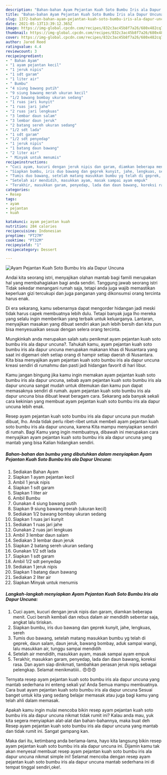 ```yaml
---
description: "Bahan-bahan Ayam Pejantan Kuah Soto Bumbu Iris ala Dapur Uncuna yang lezat Untuk Jualan"
title: "Bahan-bahan Ayam Pejantan Kuah Soto Bumbu Iris ala Dapur Uncuna yang lezat Untuk Jualan"
slug: 1372-bahan-bahan-ayam-pejantan-kuah-soto-bumbu-iris-ala-dapur-uncuna-yang-lezat-untuk-jualan
date: 2021-05-13T13:39:12.365Z
image: https://img-global.cpcdn.com/recipes/832c3ac45b8f7a26/680x482cq70/ayam-pejantan-kuah-soto-bumbu-iris-ala-dapur-uncuna-foto-resep-utama.jpg
thumbnail: https://img-global.cpcdn.com/recipes/832c3ac45b8f7a26/680x482cq70/ayam-pejantan-kuah-soto-bumbu-iris-ala-dapur-uncuna-foto-resep-utama.jpg
cover: https://img-global.cpcdn.com/recipes/832c3ac45b8f7a26/680x482cq70/ayam-pejantan-kuah-soto-bumbu-iris-ala-dapur-uncuna-foto-resep-utama.jpg
author: Jared Reed
ratingvalue: 4.4
reviewcount: 3
recipeingredient:
- " Bahan Ayam"
- "1 ayam pejantan kecil"
- "1 jeruk nipis"
- "1 sdt garam"
- "1 liter air"
- " Bumbu"
- "4 siung bawang putih"
- "9 siung bawang merah ukuran kecil"
- "1/2 bawang bombay ukuran sedang"
- "1 ruas jari kunyit"
- "1 ruas jari jahe"
- "2 ruas jari lengkuas"
- "3 lembar daun salam"
- "3 lembar daun jeruk"
- "2 batang sereh ukuran sedang"
- "1/2 sdt lada"
- "1 sdt garam"
- "1/2 sdt penyedap"
- "1 jeruk nipis"
- "1 batang daun bawang"
- "2 liter air"
- " Minyak untuk menumis"
recipeinstructions:
- "Cuci ayam, kucuri dengan jeruk nipis dan garam, diamkan beberapa menit. Cuci bersih kembali dan rebus dalam air mendidih sebentar saja, angkat lalu tiriskan."
- "Siapkan bumbu, iris duo bawang dan geprek kunyit, jahe, lengkuas, sereh"
- "Tumis duo bawang, setelah matang masukkan bumbu yg telah di geprek, daun salam, daun jeruk, bawang bombay, aduk sampai wangi, lalu masukkan air, tunggu sampai mendidih"
- "Setelah air mendidih, masukkan ayam, masak sampai ayam empuk"
- "Terakhir, masukkan garam, penyedap, lada dan daun bawang, koreksi rasa. Dan ayam siap dinikmati, tambahkan perasan jeruk nipis sebagai pelengkap. Selamat menikmatiiii.. 😍😍😍"
categories:
- Resep
tags:
- ayam
- pejantan
- kuah

katakunci: ayam pejantan kuah 
nutrition: 284 calories
recipecuisine: Indonesian
preptime: "PT27M"
cooktime: "PT32M"
recipeyield: "1"
recipecategory: Dessert

---
```



![Ayam Pejantan Kuah Soto Bumbu Iris ala Dapur Uncuna](https://img-global.cpcdn.com/recipes/832c3ac45b8f7a26/680x482cq70/ayam-pejantan-kuah-soto-bumbu-iris-ala-dapur-uncuna-foto-resep-utama.jpg)

Andai kita seorang istri, menyajikan olahan mantab bagi famili merupakan hal yang membahagiakan bagi anda sendiri. Tanggung jawab seorang istri Tidak sekedar menangani rumah saja, tetapi anda juga wajib memastikan keperluan gizi tercukupi dan juga panganan yang dikonsumsi orang tercinta harus enak.

Di era  sekarang, kamu sebenarnya dapat mengorder hidangan jadi meski tidak harus capek membuatnya lebih dulu. Tetapi banyak juga lho mereka yang selalu ingin memberikan yang terbaik untuk keluarganya. Lantaran, menyajikan masakan yang dibuat sendiri akan jauh lebih bersih dan kita pun bisa menyesuaikan sesuai dengan selera orang tercinta. 



Mungkinkah anda merupakan salah satu penikmat ayam pejantan kuah soto bumbu iris ala dapur uncuna?. Tahukah kamu, ayam pejantan kuah soto bumbu iris ala dapur uncuna merupakan makanan khas di Nusantara yang saat ini digemari oleh setiap orang di hampir setiap daerah di Nusantara. Kita bisa menyajikan ayam pejantan kuah soto bumbu iris ala dapur uncuna kreasi sendiri di rumahmu dan pasti jadi hidangan favorit di hari libur.

Kamu jangan bingung jika kamu ingin memakan ayam pejantan kuah soto bumbu iris ala dapur uncuna, sebab ayam pejantan kuah soto bumbu iris ala dapur uncuna sangat mudah untuk ditemukan dan kamu pun dapat memasaknya sendiri di rumah. ayam pejantan kuah soto bumbu iris ala dapur uncuna bisa dibuat lewat beragam cara. Sekarang ada banyak sekali cara kekinian yang membuat ayam pejantan kuah soto bumbu iris ala dapur uncuna lebih enak.

Resep ayam pejantan kuah soto bumbu iris ala dapur uncuna pun mudah dibuat, lho. Anda tidak perlu ribet-ribet untuk membeli ayam pejantan kuah soto bumbu iris ala dapur uncuna, karena Kita mampu menyiapkan sendiri di rumah. Bagi Kamu yang ingin membuatnya, dibawah ini merupakan cara menyajikan ayam pejantan kuah soto bumbu iris ala dapur uncuna yang mantab yang bisa Kalian hidangkan sendiri.

<!--inarticleads1-->

##### Bahan-bahan dan bumbu yang dibutuhkan dalam menyiapkan Ayam Pejantan Kuah Soto Bumbu Iris ala Dapur Uncuna:

1. Sediakan  Bahan Ayam
1. Siapkan 1 ayam pejantan kecil
1. Ambil 1 jeruk nipis
1. Siapkan 1 sdt garam
1. Siapkan 1 liter air
1. Ambil  Bumbu
1. Gunakan 4 siung bawang putih
1. Siapkan 9 siung bawang merah (ukuran kecil)
1. Sediakan 1/2 bawang bombay ukuran sedang
1. Siapkan 1 ruas jari kunyit
1. Sediakan 1 ruas jari jahe
1. Gunakan 2 ruas jari lengkuas
1. Ambil 3 lembar daun salam
1. Sediakan 3 lembar daun jeruk
1. Siapkan 2 batang sereh ukuran sedang
1. Gunakan 1/2 sdt lada
1. Siapkan 1 sdt garam
1. Ambil 1/2 sdt penyedap
1. Sediakan 1 jeruk nipis
1. Siapkan 1 batang daun bawang
1. Sediakan 2 liter air
1. Siapkan  Minyak untuk menumis




<!--inarticleads2-->

##### Langkah-langkah menyiapkan Ayam Pejantan Kuah Soto Bumbu Iris ala Dapur Uncuna:

1. Cuci ayam, kucuri dengan jeruk nipis dan garam, diamkan beberapa menit. Cuci bersih kembali dan rebus dalam air mendidih sebentar saja, angkat lalu tiriskan.
1. Siapkan bumbu, iris duo bawang dan geprek kunyit, jahe, lengkuas, sereh
1. Tumis duo bawang, setelah matang masukkan bumbu yg telah di geprek, daun salam, daun jeruk, bawang bombay, aduk sampai wangi, lalu masukkan air, tunggu sampai mendidih
1. Setelah air mendidih, masukkan ayam, masak sampai ayam empuk
1. Terakhir, masukkan garam, penyedap, lada dan daun bawang, koreksi rasa. Dan ayam siap dinikmati, tambahkan perasan jeruk nipis sebagai pelengkap. Selamat menikmatiiii.. 😍😍😍




Ternyata resep ayam pejantan kuah soto bumbu iris ala dapur uncuna yang mantab sederhana ini enteng sekali ya! Anda Semua mampu membuatnya. Cara buat ayam pejantan kuah soto bumbu iris ala dapur uncuna Sesuai banget untuk kita yang sedang belajar memasak atau juga bagi kamu yang telah ahli dalam memasak.

Apakah kamu ingin mulai mencoba bikin resep ayam pejantan kuah soto bumbu iris ala dapur uncuna nikmat tidak rumit ini? Kalau anda mau, yuk kita segera menyiapkan alat-alat dan bahan-bahannya, maka buat deh Resep ayam pejantan kuah soto bumbu iris ala dapur uncuna yang mantab dan tidak rumit ini. Sangat gampang kan. 

Maka dari itu, ketimbang anda berlama-lama, hayo kita langsung bikin resep ayam pejantan kuah soto bumbu iris ala dapur uncuna ini. Dijamin kamu tak akan menyesal membuat resep ayam pejantan kuah soto bumbu iris ala dapur uncuna nikmat simple ini! Selamat mencoba dengan resep ayam pejantan kuah soto bumbu iris ala dapur uncuna mantab sederhana ini di tempat tinggal sendiri,oke!.

